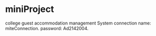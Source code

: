# miniProject
college guest accommodation management System
connection name: miteConnection.
password: Ad2142004.
